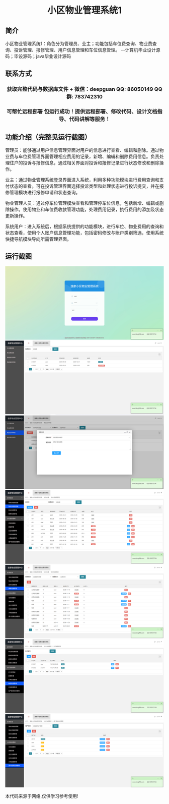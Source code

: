 <p><h1 align="center">小区物业管理系统1</h1></p>

## 简介
小区物业管理系统1：角色分为管理员、业主；功能包括车位费查询、物业费查询、投诉管理、报修管理、用户信息管理和车位信息管理。    --计算机毕业设计源码；毕设源码；java毕业设计源码


## 联系方式
<p><h3 align="center">获取完整代码与数据库文件 + 微信：deepguan QQ: 86050149 QQ群: 783742310</h3></p>
<p><h3 align="center">可帮忙远程部署 包运行成功！提供远程部署、修改代码、设计文档指导、代码讲解等服务！</h3></p>

## 功能介绍（完整见运行截图）
管理员：能够通过用户信息管理界面对用户的信息进行查看、编辑和删除。通过物业费与车位费管理界面管理相应费用的记录，新增、编辑和删除费用信息。负责处理住户的投诉与报修信息，通过相关界面对投诉和报修记录进行状态修改和删除操作。

业主：通过物业管理系统登录界面进入系统，利用多种功能模块进行费用查询和支付状态的查看。可在投诉管理界面选择投诉类型和处理状态进行投诉提交，并在报修管理模块进行报修申请和状态查询。

物业管理人员：通过停车位管理模块查看和管理停车位信息，包括新增、编辑或删除操作。使用物业和车位费收款管理功能，处理费用记录，执行费用的添加及状态更新操作。

系统用户：进入系统后，根据系统提供的功能模块，进行车位、物业费用的查询和状态查看，使用个人账户信息管理功能，包括密码修改与账户类别筛选，使用系统快捷导航模块导向所需管理界面。


## 运行截图
![](imgs/588112-20231022084232422-112553.png)
![](imgs/588112-20231022084236400-350746384.png)
![](imgs/588112-20231022084239980-1651390981.png)
![](imgs/588112-20231022084243455-1521194959.png)
![](imgs/588112-20231022084247085-961653026.png)
![](imgs/588112-20231022084250984-292143478.png)
![](imgs/588112-20231022084254486-822837672.png)

<p>本代码来源于网络,仅供学习参考使用!</p>
